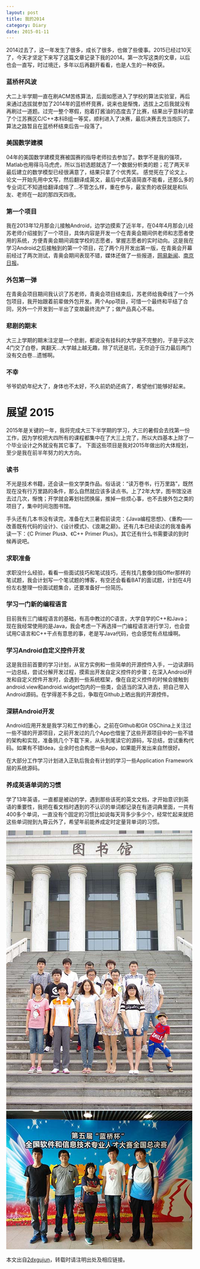 ```yaml
---
layout: post
title: 我的2014
category: Diary
date: 2015-01-11
---
```


2014过去了，这一年发生了很多，成长了很多，也做了些傻事。2015已经过10天了，今天才坚定下来写了这篇文章记录下我的2014。第一次写这类的文章，以后也会一直写，时过境迁，多年以后再翻开看看，也是人生的一种收获。

<!-- more -->

### 蓝桥杯风波

大二上半学期一直在刷ACM苦练算法，后面如愿进入了学校的算法实验室，再后来通过选拔就参加了2014年的蓝桥杯竞赛，说来也是惭愧，选拔上之后我就没有再刷过一道题。过完一整个寒假，抱着打酱油的态度去了比赛，结果出乎意料的拿了个江苏赛区C/C++本科B组一等奖，顺利进入了决赛，最后决赛去充当炮灰了。算法之路暂且在蓝桥杯结束后告一段落了。

### 美国数学建模

04年的美国数学建模竞赛被国赛的指导老师拉去参加了。数学不是我的强项，Matlab也用得马马虎虎，所以当初选题就选了一个数据分析类的题；花了两天半最后建立的数学模型已经很满意了，结果只拿了个优秀奖。
感觉死在了论文上，论文一开始先用中文写，然后翻译成英文，最后中式英语简直不能看，还那么多的专业词汇不知道给翻译成啥了...不管怎么样，重在参与，最宝贵的收获就是和队友、老师在一起的那四天四夜。

### 第一个项目

我在2013年12月那会儿接触Android，边学边摸索了近半年，在04年4月那会儿经苏老师介绍接到了一个项目，具体内容是开发一个在青奥会期间供老师和志愿者使用的系统，方便青奥会期间调度学校的志愿者，掌握志愿者的实时动向。这是我在学习Android之后接触到的第一个项目，花了两个月开发出第一版，在青奥会开幕前经过了两次测试，青奥会期间表现不错，媒体还做了一些报道，[网易新闻](http://news.163.com/14/0820/03/A42GCVSN00014Q4P.html)、[南京日报](http://njrb.njdaily.cn/njrb/html/2014-08/20/content_125057.htm)。

### 外包第一弹

在青奥会项目期间我认识了苏老师，青奥会项目结束后，苏老师给我牵线了一个外包项目，我开始跟着前辈做外包开发。两个App项目，可惜一个最终和平结了合同，另外一个开发到一半出了变故最终流产了；做产品真心不易。

### 悲剧的期末

大三上学期的期末注定是一个悲剧，都说没有挂科的大学是不完整的，于是乎这次4门交了白卷，爽翻天...大学越上越无趣，除了坑还是坑，无奈迫于压力最后两门没有交白卷...遗憾啊。

### 不幸

爷爷奶奶年纪大了，身体也不太好，不久前奶奶还病了，希望他们能够好起来。


# 展望 2015

2015年是关键的一年，我将完成大三下半学期的学习，大三的暑假会去找第一份工作，因为学校把大四所有的课程都集中在了大三上完了，所以大四基本上除了一个毕业设计之外就没有其它事了。
下面这些项目是我对2015年做出的大体规划，至少是我在前半年努力的大方向。

### 读书

不光是技术书籍，还会读一些文学类作品。俗话说：“读万卷书，行万里路”，既然现在没有行万里路的条件，那么自然就应该多读点书。上了2年大学，图书馆没进去过几次，惭愧；开学就会筹划社团换届，推掉一些烦心事，也不去接外包之类的项目了，集中时间泡图书馆。

手头还有几本书没有读完，准备在大三暑假前读完：《Java编程思想》、《重构——改善既有代码的设计》、《设计模式》、《浪潮之巅》。还有几本已经读过的我准备再读一下：《C Primer Plus》、《C++ Primer Plus》。其它还有什么书需要读的到时候再说吧。

### 求职准备

求职没什么经验，看看一些面试技巧和笔试技巧，还有找几套像剑指Offer那样的笔试题，我会计划写一个笔试题的博客，有空还会看看BAT的面试题，计划在4月份左右整理一份面试题集合，还要准备好一份简历。

### 学习一门新的编程语言

目前我有三门编程语言的基础，有高中教过的C语言，大学自学的C++和Java；现在我经常使用的是Java，我会考虑一下再选择一门编程语言进行学习，也会尝试用C语言和C++干点有意思的事，老是写Java代码，也会感觉有点枯燥啊。

### 学习Android自定义控件开发

这是我目前首要的学习计划，从官方实例和一些简单的开源控件入手，一边读源码一边总结，尝试分解开发过程，摸索出开发自定义控件的步骤；在深入Android开发和自定义控件开发时，会遇到一些系统框架，像在自定义控件的时候会接触到android.view和android.widget包内的一些类，会适当的深入进去，把自己带入Android源码。在学得差不多之后，争取在Github上晒出我的开源控件。

### 深耕Android开发

Android应用开发是我学习和工作的重心，之前在Github和Git OSChina上关注过一些不错的开源项目，之前开发过的几个App也借鉴了这些开源项目中的一些不错的架构和实现，准备挑几个下载下来，从头到尾读它的源码，写总结，尝试重构代码。如果有不错Idea，业余时也会构思一些App，如果能开发出来自然很好。

在大部分工作学习计划进入正轨后我会有计划的学习一些Application Framework层的系统源码。

### 养成英语单词的习惯

学了13年英语，一直都是被动的学，遇到那些该死的英文文档，才开始意识到英语的重要性，我把在看文档时遇到的不认识的单词都记录在有道词典里面，一共有400多个单词，一直没有个固定的习惯比如说每天背多少多少个，经常忙起来就把这些单词抛到九霄云外了，希望年前能养成定时定量背单词的习惯。


![APP 2014](/media/2015/01/11/app_2014.jpg)
![Blue Cup 2014](/media/2015/01/11/blue_cup_2014.jpg)

本文出自[2dxgujun](/)，转载时请注明出处及相应链接。